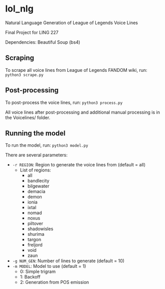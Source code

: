 # lol_nlg
Natural Language Generation of League of Legends Voice Lines

Final Project for LING 227

Dependencies: Beautiful Soup (bs4)

## Scraping

To scrape all voice lines from League of Legends FANDOM wiki, run: ```python3 scrape.py```

## Post-processing

To post-process the voice lines, run: ```python3 process.py```

All voice lines after post-processing and additional manual processing is in the Voicelines/ folder.

## Running the model

To run the model, run: ```python3 model.py```

There are several parameters:
* ```-r REGION```: Region to generate the voice lines from (default = all)
  * List of regions:
    * all
    * bandlecity
    * bilgewater
    * demacia
    * demon
    * ionia
    * ixtal
    * nomad
    * noxus
    * piltover
    * shadowisles
    * shurima
    * targon
    * freljord
    * void
    * zaun
* ```-g NUM_GEN```: Number of lines to generate (default = 10)
* ```-m MODEL```: Model to use (default = 1)
  * 0: Simple trigram
  * 1: Backoff
  * 2: Generation from POS emission
